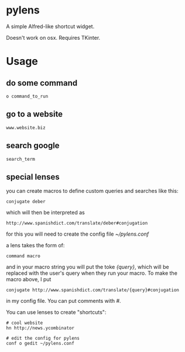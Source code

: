pylens
======

A simple Alfred-like shortcut widget.

Doesn't work on osx. Requires TKinter.

Usage
=====

do some command
-----------

    o command_to_run

go to a website
---------------

    www.website.biz

search google
-------------

    search_term

special lenses
-------------

you can create macros to define custom queries and searches like this:

    conjugate deber

which will then be interpreted as

    http://www.spanishdict.com/translate/deber#conjugation

for this you will need to create the config file *~/pylens.conf*

a lens takes the form of:

    command macro

and in your macro string you will put the toke *{query}*, which will be replaced with the user's query when they run your macro. To make the macro above, I put

    conjugate http://www.spanishdict.com/translate/{query}#conjugation

in my config file. You can put comments with *#*.

You can use lenses to create "shortcuts":

    # cool website
    hn http://news.ycombinator
    
    # edit the config for pylens
    conf o gedit ~/pylens.conf
